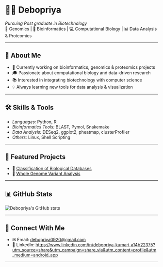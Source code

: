 # 👩‍🔬 Debopriya  

*Pursuing Post graduate in Biotechnology*  
🌱 Genomics | 🧬 Bioinformatics | 💻 Computational Biology | 📊 Data Analysis & Proteomics  

---

## 🚀 About Me
- 🔭 Currently working on bioinformatics, genomics & proteomics projects  
- 🎓 Passionate about computational biology and data-driven research  
- 📚 Interested in integrating biotechnology with computer science  
- 💡 Always learning new tools for data analysis & visualization  

---

## 🛠 Skills & Tools
- *Languages:* Python, R 
- *Bioinformatics Tools:* BLAST, Pymol, Snakemake  
- *Data Analysis:* DESeq2, ggplot2, pheatmap, clusterProfiler  
- *Others:* Linux, Shell Scripting  

---

## 📂 Featured Projects
- 🔬 [Classification of Biological Databases](https://github.com/DEBOPRIYA2320/Classification-of-biological-databases)  
- 🧬 [Whole Genome Variant Analysis](https://github.com/DEBOPRIYA2320/pseudomonas-wgs-variant-analysis)
---

## 📊 GitHub Stats
![Debopriya's GitHub stats](https://github-readme-stats.vercel.app/api?username=DEBOPRIYA2320&show_icons=true&theme=tokyonight)

---

## 🤝 Connect With Me
- ✉ Email: debopriya0920@gmail.com
- 💼 LinkedIn: https://www.linkedin.com/in/debopriya-kumari-a14b22375?utm_source=share&utm_campaign=share_via&utm_content=profile&utm_medium=android_app

---
